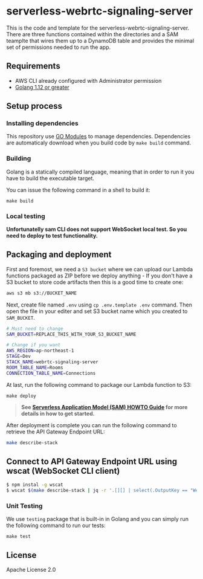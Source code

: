 # serverless-webrtc-signaling-server

This is the code and template for the serverless-webrtc-signaling-server. There are three functions contained within the directories and a SAM teamplte that wires them up to a DynamoDB table and provides the minimal set of permissions needed to run the app.

## Requirements

* AWS CLI already configured with Administrator permission
* [Golang 1.12 or greater](https://golang.org)

## Setup process

### Installing dependencies

This repository use [GO Modules](https://github.com/golang/go/wiki/Modules) to manage dependencies.
Dependencies are automaticaly download when you build code by `make build` command.

### Building

Golang is a statically compiled language, meaning that in order to run it you have to build the executable target.

You can issue the following command in a shell to build it:

```shell
make build
```

### Local testing

**Unfortunatelly sam CLI does not support WebSocket local test. So you need to deploy to test functionality.**

## Packaging and deployment

First and foremost, we need a `S3 bucket` where we can upload our Lambda functions packaged as ZIP before we deploy anything - If you don't have a S3 bucket to store code artifacts then this is a good time to create one:

```bash
aws s3 mb s3://BUCKET_NAME
```

Next, create file named `.env` using `cp .env.template .env` command.
Then open the file in your editer and set S3 bucket name which you created to `SAM_BUCKET`.

```bash
# Must need to change
SAM_BUCKET=REPLACE_THIS_WITH_YOUR_S3_BUCKET_NAME

# Change if you want 
AWS_REGION=ap-northeast-1
STAGE=Dev
STACK_NAME=webrtc-signaling-server
ROOM_TABLE_NAME=Rooms
CONNECTION_TABLE_NAME=Connections
```

At last, run the following command to package our Lambda function to S3:

```shell
make deploy
```

> **See [Serverless Application Model (SAM) HOWTO Guide](https://github.com/awslabs/serverless-application-model/blob/master/HOWTO.md) for more details in how to get started.**

After deployment is complete you can run the following command to retrieve the API Gateway Endpoint URL:

```bash
make describe-stack
``` 
## Connect to API Gateway Endpoint URL using wscat (WebSocket CLI client)

```bash
$ npm instal -g wscat
$ wscat $(make describe-stack | jq -r '.[][] | select(.OutputKey == "WebSocketURI") | .OutputValue')
```

### Unit Testing

We use `testing` package that is built-in in Golang and you can simply run the following command to run our tests:

```shell
make test
```

## License

Apache License 2.0
